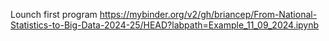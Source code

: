 Lounch first program https://mybinder.org/v2/gh/briancep/From-National-Statistics-to-Big-Data-2024-25/HEAD?labpath=Example_11_09_2024.ipynb

